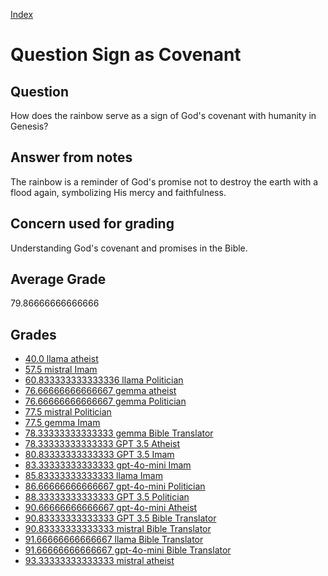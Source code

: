 
[Index](../../index.md)
# Question Sign as Covenant
## Question
How does the rainbow serve as a sign of God's covenant with humanity in Genesis?

## Answer from notes
The rainbow is a reminder of God's promise not to destroy the earth with a flood again, symbolizing His mercy and faithfulness.

## Concern used for grading
Understanding God's covenant and promises in the Bible.

## Average Grade
79.86666666666666

## Grades
 * [40.0 llama atheist](../answers/llama_atheist/Sign_as_Covenant.md)
 * [57.5 mistral Imam](../answers/mistral_Imam/Sign_as_Covenant.md)
 * [60.833333333333336 llama Politician](../answers/llama_Politician/Sign_as_Covenant.md)
 * [76.66666666666667 gemma atheist](../answers/gemma_atheist/Sign_as_Covenant.md)
 * [76.66666666666667 gemma Politician](../answers/gemma_Politician/Sign_as_Covenant.md)
 * [77.5 mistral Politician](../answers/mistral_Politician/Sign_as_Covenant.md)
 * [77.5 gemma Imam](../answers/gemma_Imam/Sign_as_Covenant.md)
 * [78.33333333333333 gemma Bible Translator](../answers/gemma_Bible_Translator/Sign_as_Covenant.md)
 * [78.33333333333333 GPT 3.5 Atheist](../answers/GPT_3.5_Atheist/Sign_as_Covenant.md)
 * [80.83333333333333 GPT 3.5 Imam](../answers/GPT_3.5_Imam/Sign_as_Covenant.md)
 * [83.33333333333333 gpt-4o-mini Imam](../answers/gpt-4o-mini_Imam/Sign_as_Covenant.md)
 * [85.83333333333333 llama Imam](../answers/llama_Imam/Sign_as_Covenant.md)
 * [86.66666666666667 gpt-4o-mini Politician](../answers/gpt-4o-mini_Politician/Sign_as_Covenant.md)
 * [88.33333333333333 GPT 3.5 Politician](../answers/GPT_3.5_Politician/Sign_as_Covenant.md)
 * [90.66666666666667 gpt-4o-mini Atheist](../answers/gpt-4o-mini_Atheist/Sign_as_Covenant.md)
 * [90.83333333333333 GPT 3.5 Bible Translator](../answers/GPT_3.5_Bible_Translator/Sign_as_Covenant.md)
 * [90.83333333333333 mistral Bible Translator](../answers/mistral_Bible_Translator/Sign_as_Covenant.md)
 * [91.66666666666667 llama Bible Translator](../answers/llama_Bible_Translator/Sign_as_Covenant.md)
 * [91.66666666666667 gpt-4o-mini Bible Translator](../answers/gpt-4o-mini_Bible_Translator/Sign_as_Covenant.md)
 * [93.33333333333333 mistral atheist](../answers/mistral_atheist/Sign_as_Covenant.md)
